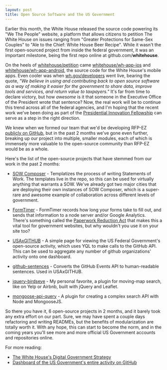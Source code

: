 ```yaml
---
layout: post
title: Open Source Software and the US Government
---
```


Earlier this month, the White House released the source code powering its "We The People" website, a platform that allows citizens to petition The White House on issues ranging from "Greater Protections for Same-Sex Couples" to "Ale to the Chief: White House Beer Recipe". While it wasn't the first open-sourced project from inside the federal government, it was an important milestone, being the first repo online at github.com/**whitehouse**.

On the heels of [whitehouse/petition](https://github.com/WhiteHouse/petition) came [whitehouse/wh-app-ios](https://github.com/WhiteHouse/wh-app-ios) and [whitehouse/wh-app-android](https://github.com/WhiteHouse/wh-app-android), the source code for the White House's mobile apps. Even cooler was when [wh.gov/developers](http://www.wh.gov/developers) went live, bearing the quote, *"We believe in using and contributing back to open source software as a way of making it easier for the government to share data, improve tools and services, and return value to taxpayers."* It's far from time to declare victory, but how *awesome* is it that someone in the Executive Office of the President wrote that sentence? Now, the real work will be to continue this trend across all of the federal agencies, and I'm hoping that the recent work we've been doing as part of the [Presidential Innovation Fellowship](http://wh.gov/innovationfellows) can serve as a step in the right direction.

We knew when we formed our team that we'd be developing RFP-EZ [publicly on GitHub](https://github.com/presidential-innovation-fellows/rfpez), but in the past 2 months we've gone even further, breaking up our project into multiple, smaller modules, each of which is immensely more valuable to the open-source community than RFP-EZ would be as a whole.

Here's the list of the open-source projects that have stemmed from our work in the past 2 months:

- [SOW Composer](https://github.com/presidential-innovation-fellows/sowcomposer) - Templatizes the process of writing Statements of Work. The templates live in the repo, so this can be used for virtually anything that warrants a SOW. We've already got two major cities that are deploying their own instances of SOW Composer, which is a super-rare and awesome example of collaboration across different levels of government.

- [FormTimer](https://github.com/presidential-innovation-fellows/FormTimer) - FormTimer records how long your forms take to fill out, and sends that information to a node server and/or Google Analytics. There's something called the [Paperwork Reduction Act](http://www.archives.gov/federal-register/laws/paperwork-reduction/) that makes this a vital tool for government websites, but why wouldn't you use it on your site too?

- [USAxGITHUB](https://github.com/adamjacobbecker/USAxGITHUB) - A simple page for viewing the US Federal Government's open-source activity, which uses YQL to make calls to the GitHub API. This can be used to aggregate any number of github organizations' activity onto one dashboard.

- [github-sentences](https://github.com/adamjacobbecker/github-sentences) - Converts the GitHub Events API to human-readable sentences. Used in USAxGITHUB.

- [jquery-birdseye](https://github.com/adamjacobbecker/jquery-birdseye) - My personal favorite, a plugin for moving-map search, like on Yelp or Airbnb, built with jQuery and Leaflet.

- [mongoose-api-query](https://github.com/adamjacobbecker/mongoose-api-query) - A plugin for creating a complex search API with Node and MongooseJS.

So there you have it, 6 open-source projects in 2 months, and it barely took any extra effort on our part. Sure, we may have spent a couple days refactoring and writing READMEs, but the benefits of modularization are totally worth it. With any hope, this can start to become the norm, and in the coming years you'll see more and more official US Government accounts and repositories online.

For more reading:

- [The White House's Digital Government Strategy](http://www.whitehouse.gov/digitalgov)
- [Dashboard of the US Government's entire activity on GitHub](http://ada.mbecker.cc/USAxGITHUB)

